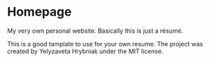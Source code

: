 # Homepage
My very own personal website. Basically this is just a résumé.

This is a good tamplate to use for your own resume. The project was created by Yelyzaveta Hrybniak under the MIT license.